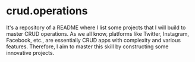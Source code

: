 # crud.operations
It's a repository of a README where I list some projects that I will build to master CRUD operations. As we all know, platforms like Twitter, Instagram, Facebook, etc., are essentially CRUD apps with complexity and various features. Therefore, I aim to master this skill by constructing some innovative projects.
